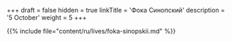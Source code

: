 +++
draft = false
hidden = true
linkTitle = 'Фока Синопский'
description = '5 October'
weight = 5
+++

{{% include file="content/ru/lives/foka-sinopskii.md" %}}
